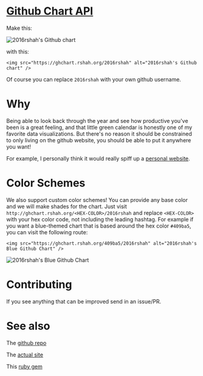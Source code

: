 # [Github Chart API](https://ghchart.rshah.org)

Make this:

![2016rshah's Github chart](https://ghchart.rshah.org/2016rshah)

with this:

    <img src="https://ghchart.rshah.org/2016rshah" alt="2016rshah's Github chart" />

Of course you can replace `2016rshah` with your own github username.

# Why

Being able to look back through the year and see how productive you've been is a great feeling, and that little green calendar is honestly one of my favorite data visualizations. But there's no reason it should be constrained to only living on the github website, you should be able to put it anywhere you want!

For example, I personally think it would really spiff up a [personal website](https://www.rshah.org/).

# Color Schemes

We also support custom color schemes! You can provide any base color and we will make shades for the chart. Just visit `http://ghchart.rshah.org/<HEX-COLOR>/2016rshah` and replace `<HEX-COLOR>` with your hex color code, not including the leading hashtag. For example if you want a blue-themed chart that is based around the hex color `#409ba5`, you can visit the following route:

    <img src="https://ghchart.rshah.org/409ba5/2016rshah" alt="2016rshah's Blue Github Chart" />

![2016rshah's Blue Github Chart](https://ghchart.rshah.org/409ba5/2016rshah)


# Contributing

If you see anything that can be improved send in an issue/PR. 

# See also 
The [github repo](https://github.com/2016rshah/githubchart-api)

The [actual site](https://ghchart.rshah.org)

This [ruby gem](https://github.com/akerl/githubchart)


